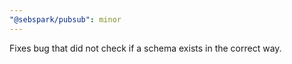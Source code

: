 ```yaml
---
"@sebspark/pubsub": minor
---
```


Fixes bug that did not check if a schema exists in the correct way.
